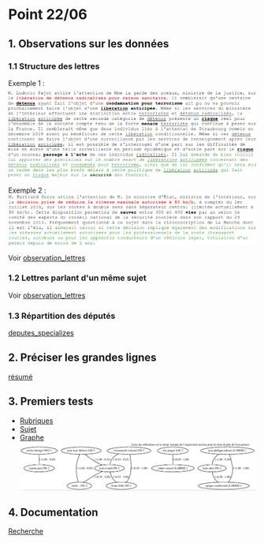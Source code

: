 # Point 22/06
## 1. Observations sur les données
### 1.1 Structure des lettres
Exemple 1 :
![letreA](lettreA.png)

Exemple 2 :
![letreB](lettreB.png)

Voir [observation_lettres](../jupyter/observation_lettres.ipynb)
### 1.2 Lettres parlant d'un même sujet
Voir [observation_lettres](../jupyter/observation_lettres.ipynb)

### 1.3 Répartition des députés
[deputes_specializes](../jupyter/deputes_specializes.ipynb)

## 2. Préciser les grandes lignes
[résumé](../README.md)

## 3. Premiers tests
* [Rubriques](../jupyter/rubrique.ipynb)
* [Sujet](../jupyter/sujet.ipynb)
* [Graphe](../jupyter/graphe.ipynb)
![test_graphe](graphe.png)

## 4. Documentation
[Recherche](../recherche)

